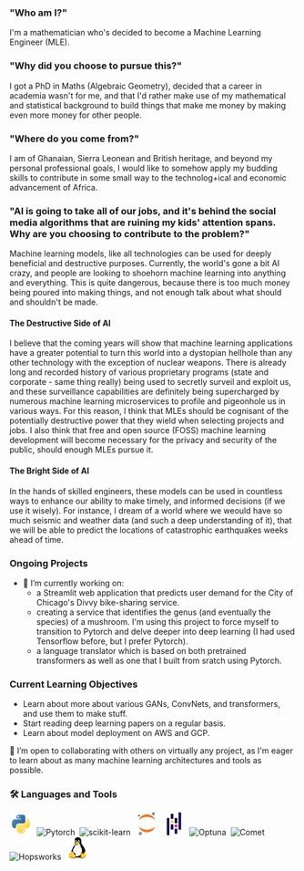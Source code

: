 ### "Who am I?"

I'm a mathematician who's decided to become a Machine Learning Engineer (MLE). 

### "Why did you choose to pursue this?" 

I got a PhD in Maths (Algebraic Geometry), decided that a career in academia wasn't for me, and that I'd rather make use of my mathematical and statistical background to build things that make me money by making even more money for other people.

### "Where do you come from?"
I am of Ghanaian, Sierra Leonean and British heritage, and beyond my personal professional goals, I would like to somehow apply my budding skills to contribute in some small way to the technolog+ical and economic advancement of Africa. 

### "AI is going to take all of our jobs, and it's behind the social media algorithms that are ruining my kids' attention spans. Why are you choosing to contribute to the problem?"
Machine learning models, like all technologies can be used for deeply beneficial and destructive purposes. Currently, the world's gone a bit AI crazy, and people are looking to shoehorn machine learning into anything and everything. This is quite dangerous, because there is too much money being poured into making things, and not enough talk about what should and shouldn't be made.

#### The Destructive Side of AI
I believe that the coming years will show that machine learning applications have a greater potential to turn this world into a dystopian hellhole than any other technology with the exception of nuclear weapons. There is already long and recorded history of various proprietary programs (state and corporate - same thing really) being used to secretly surveil and exploit us, and these surveillance capabilities are definitely being supercharged by numerous machine learning microservices to profile and pigeonhole us in various ways. For this reason, I think that MLEs should be cognisant of the potentially destructive power that they wield when selecting projects and jobs. I also think that free and open source (FOSS) machine learning development will become necessary for the privacy and security of the public, should enough MLEs pursue it.

#### The Bright Side of AI 
In the hands of skilled engineers, these models can be used in countless ways to enhance our ability to make timely, and informed decisions (if we use it wisely). For instance, I dream of a world where we weould have so much seismic and weather data (and such a deep understanding of it), that we will be able to predict the locations of catastrophic earthquakes weeks ahead of time. 


### Ongoing Projects 
- 🔭 I’m currently working on:
   -  a Streamlit web application that predicts user demand for the City of Chicago's Divvy bike-sharing service.
   -  creating a service that identifies the genus (and eventually the species) of a mushroom. I'm using this project to force myself to transition to Pytorch and delve deeper into deep learning (I had used Tensorflow before, but I prefer Pytorch). 
   -  a language translator which is based on both pretrained transformers as well as one that I built from sratch using Pytorch.

### Current Learning Objectives
- Learn about more about various GANs, ConvNets, and transformers, and use them to make stuff.
- Start reading deep learning papers on a regular basis.
- Learn about model deployment on AWS and GCP.
   
👯 I’m open to collaborating with others on virtually any project, as I'm eager to learn about as many machine learning architectures and tools as possible.



### :hammer_and_wrench: Languages and Tools
  <img src="https://github.com/devicons/devicon/blob/master/icons/python/python-original.svg" title="Python" alt="Python" width="40" height="40"/>&nbsp;
    <img src="https://upload.wikimedia.org/wikipedia/commons/1/10/PyTorch_logo_icon.svg" title="Pytorch" alt="Pytorch" width="40" height="40"/>&nbsp; 
      <img src="https://external-content.duckduckgo.com/iu/?u=https%3A%2F%2Flogosdownload.com%2Flogo%2Fscikit-learn-logo-big.png&f=1&nofb=1&ipt=dc8109c7270108f1039f351c0c19e173c3f752eb44eb1b66c3559e7a6605ed06&ipo=images" title="scikit-learn" alt="scikit-learn" width="40" height="35"/>&nbsp; 
  <img src="https://github.com/devicons/devicon/blob/master/icons/jupyter/jupyter-original.svg" title="Jupyter" alt="Jupyter" width="40" height="40"/>&nbsp;
  <img src="https://github.com/devicons/devicon/blob/master/icons/pandas/pandas-original.svg" title="Pandas" alt="Pandas" width="40" height="40"/>&nbsp;
  <img src="https://avatars.githubusercontent.com/u/57251745?s=400&v=4" title="Optuna" alt="Optuna" width="40" height="40"/>&nbsp; 
  <img src="https://www.comet.com/images/logo_comet_light.png" title="CometML" alt="Comet" width="60" height="40"/>&nbsp; 
  <img src="https://uploads-ssl.webflow.com/618ceae2a430c960c6f6b19a/61a77bd7a2e4345dc9c999ba_Hopsworks%20Icon%20Green.png" title="Hopsworks" alt="Hopsworks" width="35" height="35"/>&nbsp; 
  <img src="https://github.com/devicons/devicon/blob/master/icons/linux/linux-original.svg" title="Linux" alt="Linux" width="40" height="40"/>&nbsp;
</div>
